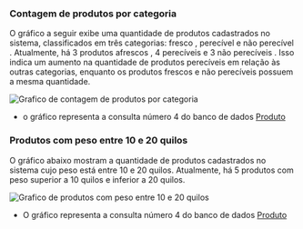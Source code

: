 ### Contagem de produtos por categoria 
O gráfico a seguir exibe uma quantidade de produtos cadastrados no sistema, classificados em três categorias: fresco , perecível e não perecível .
Atualmente, há 3 produtos afrescos , 4 perecíveis e 3 não perecíveis . Isso indica um aumento na quantidade de produtos perecíveis em relação às outras categorias, enquanto os produtos frescos e não perecíveis possuem a mesma quantidade.

![Grafico de contagem de produtos por categoria](../../../assets/gráficos/produto-1.png)
* o gráfico representa a consulta número 4 do banco de dados [Produto](produto.sql)

### Produtos com peso entre 10 e 20 quilos
O gráfico abaixo mostram a quantidade de produtos cadastrados no sistema cujo peso está entre 10 e 20 quilos.
Atualmente, há 5 produtos com peso superior a 10 quilos e inferior a 20 quilos.

![Grafico de produtos com peso entre 10 e 20 quilos ](../../../assets/gráficos/produto-1.png)
* O gráfico representa a consulta número 4 do banco de dados [Produto](produto.sql)